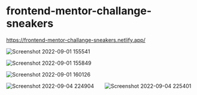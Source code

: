 # frontend-mentor-challange-sneakers
https://frontend-mentor-challange-sneakers.netlify.app/


![Screenshot 2022-09-01 155541](https://user-images.githubusercontent.com/100150429/187919117-8e6c6164-fbeb-45a9-bcdd-08744a1a6352.png)

![Screenshot 2022-09-01 155849](https://user-images.githubusercontent.com/100150429/187919557-1a76dd7f-f5c2-403c-adc7-b3e9e361aea0.png)

![Screenshot 2022-09-01 160126](https://user-images.githubusercontent.com/100150429/187920175-94fb9020-13f5-45b5-ac43-1a54040a9594.png)

![Screenshot 2022-09-04 224904](https://user-images.githubusercontent.com/100150429/188331211-661ef820-d545-48e0-9383-a62b87cd1279.png) &ensp;&ensp;&ensp; ![Screenshot 2022-09-04 225401](https://user-images.githubusercontent.com/100150429/188331215-51f0f811-de3b-4bdb-b1e9-04f8f52ee0a7.png)

